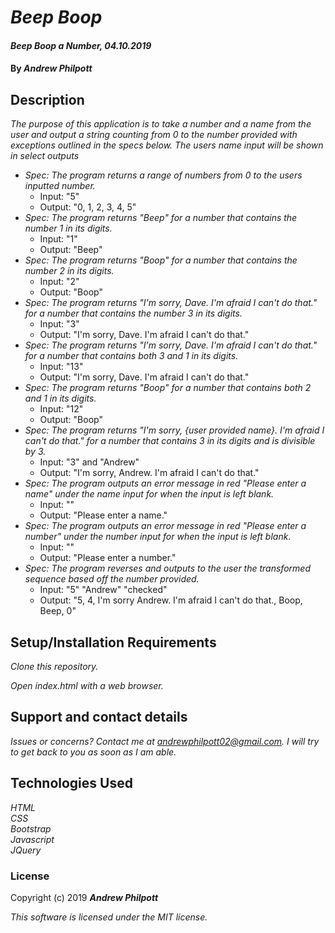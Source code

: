 # _Beep Boop_
#### _Beep Boop a Number, 04.10.2019_
#### By _**Andrew Philpott**_
## Description
_The purpose of this application is to take a number and a name from the user and output a string counting from 0 to the number provided with exceptions outlined in the specs below. The users name input will be shown in select outputs_
* _Spec: The program returns a range of numbers from 0 to the users inputted number._
    * Input: "5"
    * Output: "0, 1, 2, 3, 4, 5"
* _Spec: The program returns "Beep" for a number that contains the number 1 in its digits._
    * Input: "1"
    * Output: "Beep"
* _Spec: The program returns "Boop" for a number that contains the number 2 in its digits._
    * Input: "2"
    * Output: "Boop"
* _Spec: The program returns "I'm sorry, Dave. I'm afraid I can't do that." for a number that contains the number 3 in its digits._
    * Input: "3"
    * Output: "I'm sorry, Dave. I'm afraid I can't do that."
* _Spec: The program returns "I'm sorry, Dave. I'm afraid I can't do that." for a number that contains both 3 and 1 in its digits._
    * Input: "13"
    * Output: "I'm sorry, Dave. I'm afraid I can't do that."
* _Spec: The program returns "Boop" for a number that contains both 2 and 1 in its digits._
    * Input: "12"
    * Output: "Boop"
* _Spec: The program returns "I'm sorry, {user provided name}. I'm afraid I can't do that." for a number that contains 3 in its digits and is divisible by 3._
    * Input: "3" and "Andrew"
    * Output: "I'm sorry, Andrew. I'm afraid I can't do that."
* _Spec: The program outputs an error message in red "Please enter a name" under the name input for when the input is left blank._
    * Input: ""
    * Output: "Please enter a name."
* _Spec: The program outputs an error message in red "Please enter a number" under the number input for when the input is left blank._
    * Input: ""
    * Output: "Please enter a number."
* _Spec: The program reverses and outputs to the user the transformed sequence based off the number provided._
    * Input: "5" "Andrew" "checked"
    * Output: "5, 4, I'm sorry Andrew. I'm afraid I can't do that., Boop, Beep, 0"
## Setup/Installation Requirements
_Clone this repository._

_Open index.html with a web browser._

## Support and contact details
_Issues or concerns? Contact me at andrewphilpott02@gmail.com. I will try to get back to you as soon as I am able._

## Technologies Used
_HTML_<br>
_CSS_<br>
_Bootstrap_<br>
_Javascript_<br>
_JQuery_

### License
Copyright (c) 2019 **_Andrew Philpott_**

*This software is licensed under the MIT license.*
